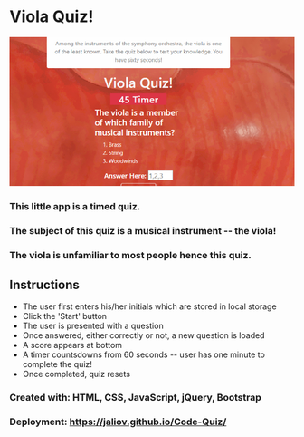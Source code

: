 # Viola Quiz!

![](CodeQuiz_ScrnShot.jpg)

### This little app is a timed quiz.
### The subject of this quiz is a musical instrument -- the viola!
### The viola is unfamiliar to most people hence this quiz.

## Instructions
- The user first enters his/her initials which are stored in local storage
- Click the 'Start' button
- The user is presented with a question
- Once answered, either correctly or not, a new question is loaded
- A score appears at bottom 
- A timer countsdowns from 60 seconds -- user has one minute to complete the quiz!
- Once completed, quiz resets
### Created with: HTML, CSS, JavaScript, jQuery, Bootstrap

### Deployment: https://jaliov.github.io/Code-Quiz/

